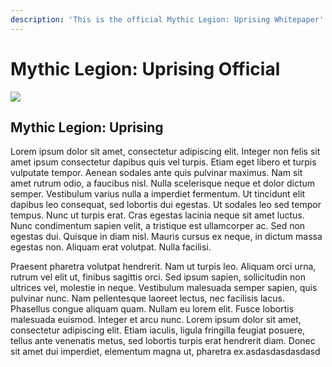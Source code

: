 ```yaml
---
description: 'This is the official Mythic Legion: Uprising Whitepaper'
---
```


# Mythic Legion: Uprising Official

![](<.gitbook/assets/Logo w\_ BG.jpg>)

## Mythic Legion: Uprising

Lorem ipsum dolor sit amet, consectetur adipiscing elit. Integer non felis sit amet ipsum consectetur dapibus quis vel turpis. Etiam eget libero et turpis vulputate tempor. Aenean sodales ante quis pulvinar maximus. Nam sit amet rutrum odio, a faucibus nisl. Nulla scelerisque neque et dolor dictum semper. Vestibulum varius nulla a imperdiet fermentum. Ut tincidunt elit dapibus leo consequat, sed lobortis dui egestas. Ut sodales leo sed tempor tempus. Nunc ut turpis erat. Cras egestas lacinia neque sit amet luctus. Nunc condimentum sapien velit, a tristique est ullamcorper ac. Sed non egestas dui. Quisque in diam nisl. Mauris cursus ex neque, in dictum massa egestas non. Aliquam erat volutpat. Nulla facilisi.

Praesent pharetra volutpat hendrerit. Nam ut turpis leo. Aliquam orci urna, rutrum vel elit ut, finibus sagittis orci. Sed ipsum sapien, sollicitudin non ultrices vel, molestie in neque. Vestibulum malesuada semper sapien, quis pulvinar nunc. Nam pellentesque laoreet lectus, nec facilisis lacus. Phasellus congue aliquam quam. Nullam eu lorem elit. Fusce lobortis malesuada euismod. Integer et arcu nunc. Lorem ipsum dolor sit amet, consectetur adipiscing elit. Etiam iaculis, ligula fringilla feugiat posuere, tellus ante venenatis metus, sed lobortis turpis erat hendrerit diam. Donec sit amet dui imperdiet, elementum magna ut, pharetra ex.asdasdasdasdasd
